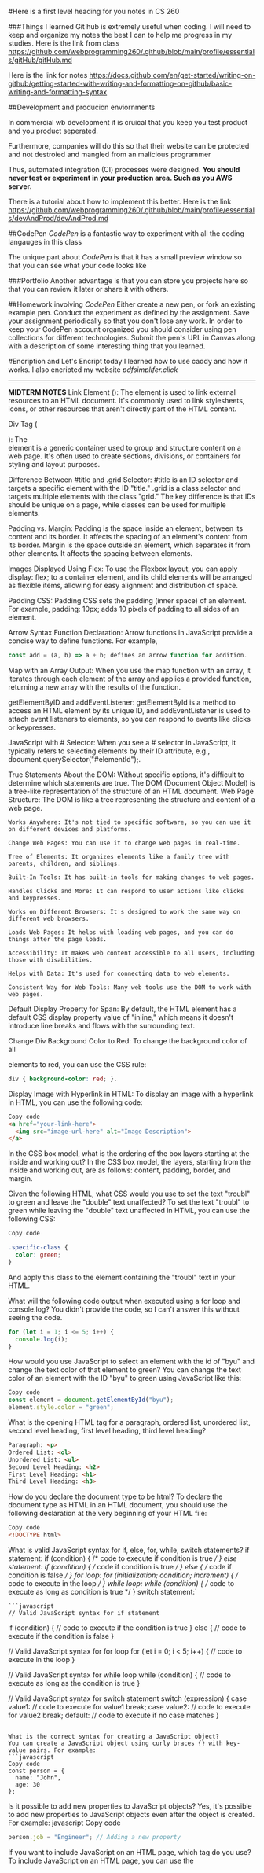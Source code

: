 #Here is a first level heading for you notes in CS 260

###Things I learned
Git hub is extremely useful when coding.
I will need to keep and organize my notes the best I can to help me progress in my studies.
Here is the link from class
https://github.com/webprogramming260/.github/blob/main/profile/essentials/gitHub/gitHub.md

Here is the link for notes
https://docs.github.com/en/get-started/writing-on-github/getting-started-with-writing-and-formatting-on-github/basic-writing-and-formatting-syntax

##Development and producion enviornments

In commercial wb development it is cruical that you keep you test product and you product seperated. 

Furthermore, companies will do this so that their website can be protected and not destroied and mangled from an malicious programmer

Thus, automated integration (CI) processes were designed. **You should never test or experiment in your production area. Such as you AWS server.**

There is a tutorial about how to implement this better. Here is the link https://github.com/webprogramming260/.github/blob/main/profile/essentials/devAndProd/devAndProd.md

##CodePen
*CodePen* is a fantastic way to experiment with all the coding langauges in this class

The unique part about *CodePen* is that it has a small preview window so that you can see what your code looks like

###Portfolio
Another advantage is that you can store you projects here so that you can review it later or share it with others.

##Homework involving *CodePen*
Either create a new pen, or fork an existing example pen.
Conduct the experiment as defined by the assignment.
Save your assignment periodically so that you don't lose any work. In order to keep your CodePen account organized you should consider using pen collections for different technologies.
Submit the pen's URL in Canvas along with a description of some interesting thing that you learned.

#Encription and Let's Encript
today I learned how to use caddy and how it works. I also encripted my website *pdfsimplifer.click*

____________________________________________________________________
**MIDTERM NOTES**
Link Element (<link>):
The <link> element is used to link external resources to an HTML document. It's commonly used to link stylesheets, icons, or other resources that aren't directly part of the HTML content.

Div Tag (<div>):
The <div> element is a generic container used to group and structure content on a web page. It's often used to create sections, divisions, or containers for styling and layout purposes.

Difference Between #title and .grid Selector:
#title is an ID selector and targets a specific element with the ID "title."
.grid is a class selector and targets multiple elements with the class "grid." The key difference is that IDs should be unique on a page, while classes can be used for multiple elements.

Padding vs. Margin:
Padding is the space inside an element, between its content and its border. It affects the spacing of an element's content from its border.
Margin is the space outside an element, which separates it from other elements. It affects the spacing between elements.

Images Displayed Using Flex:
To use the Flexbox layout, you can apply display: flex; to a container element, and its child elements will be arranged as flexible items, allowing for easy alignment and distribution of space.

Padding CSS:
Padding CSS sets the padding (inner space) of an element. For example, padding: 10px; adds 10 pixels of padding to all sides of an element.

Arrow Syntax Function Declaration:
Arrow functions in JavaScript provide a concise way to define functions. For example, 
```javascript
const add = (a, b) => a + b; defines an arrow function for addition.
```

Map with an Array Output:
When you use the map function with an array, it iterates through each element of the array and applies a provided function, returning a new array with the results of the function.

getElementByID and addEventListener:
getElementById is a method to access an HTML element by its unique ID, and addEventListener is used to attach event listeners to elements, so you can respond to events like clicks or keypresses.

JavaScript with # Selector:
When you see a # selector in JavaScript, it typically refers to selecting elements by their ID attribute, e.g., document.querySelector("#elementId");.

True Statements About the DOM:
Without specific options, it's difficult to determine which statements are true. The DOM (Document Object Model) is a tree-like representation of the structure of an HTML document.
    Web Page Structure: The DOM is like a tree representing the structure and content of a web page.

    Works Anywhere: It's not tied to specific software, so you can use it on different devices and platforms.

    Change Web Pages: You can use it to change web pages in real-time.

    Tree of Elements: It organizes elements like a family tree with parents, children, and siblings.

    Built-In Tools: It has built-in tools for making changes to web pages.

    Handles Clicks and More: It can respond to user actions like clicks and keypresses.

    Works on Different Browsers: It's designed to work the same way on different web browsers.

    Loads Web Pages: It helps with loading web pages, and you can do things after the page loads.

    Accessibility: It makes web content accessible to all users, including those with disabilities.

    Helps with Data: It's used for connecting data to web elements.

    Consistent Way for Web Tools: Many web tools use the DOM to work with web pages.


Default Display Property for Span:
By default, the HTML <span> element has a default CSS display property value of "inline," which means it doesn't introduce line breaks and flows with the surrounding text.

Change Div Background Color to Red:
To change the background color of all <div> elements to red, you can use the CSS rule: 
```css
div { background-color: red; }.
```

Display Image with Hyperlink in HTML:
To display an image with a hyperlink in HTML, you can use the following code:
``` html
Copy code
<a href="your-link-here">
  <img src="image-url-here" alt="Image Description">
</a>
```

In the CSS box model, what is the ordering of the box layers starting at the inside and working out?
In the CSS box model, the layers, starting from the inside and working out, are as follows: content, padding, border, and margin.


Given the following HTML, what CSS would you use to set the text "troubl" to green and leave the "double" text unaffected?
To set the text "troubl" to green while leaving the "double" text unaffected in HTML, you can use the following CSS:
```css
Copy code

.specific-class {
  color: green;
}
```
And apply this class to the element containing the "troubl" text in your HTML.


What will the following code output when executed using a for loop and console.log?
You didn't provide the code, so I can't answer this without seeing the code.
```javascript
for (let i = 1; i <= 5; i++) {
  console.log(i);
}
```

How would you use JavaScript to select an element with the id of "byu" and change the text color of that element to green?
You can change the text color of an element with the ID "byu" to green using JavaScript like this:
```javascript
Copy code
const element = document.getElementById("byu");
element.style.color = "green";
```

What is the opening HTML tag for a paragraph, ordered list, unordered list, second level heading, first level heading, third level heading?
```html
Paragraph: <p>
Ordered List: <ol>
Unordered List: <ul>
Second Level Heading: <h2>
First Level Heading: <h1>
Third Level Heading: <h3>
```

How do you declare the document type to be html?
To declare the document type as HTML in an HTML document, you should use the following declaration at the very beginning of your HTML file:
```html
Copy code
<!DOCTYPE html>
```

What is valid JavaScript syntax for if, else, for, while, switch statements?
    if statement: if (condition) { /* code to execute if condition is true */ }
    else statement: if (condition) { /* code if condition is true */ } 
    else { /* code if condition is false */ }
    for loop: for (initialization; condition; increment) { /* code to execute in the loop */ }
    while loop: while (condition) { /* code to execute as long as condition is true */ }
    switch statement:`

    ```javascript
    // Valid JavaScript syntax for if statement
if (condition) {
  // code to execute if the condition is true
} else {
  // code to execute if the condition is false
}

// Valid JavaScript syntax for for loop
for (let i = 0; i < 5; i++) {
  // code to execute in the loop
}

// Valid JavaScript syntax for while loop
while (condition) {
  // code to execute as long as the condition is true
}

// Valid JavaScript syntax for switch statement
switch (expression) {
  case value1:
    // code to execute for value1
    break;
  case value2:
    // code to execute for value2
    break;
  default:
    // code to execute if no case matches
}
```

What is the correct syntax for creating a JavaScript object?
You can create a JavaScript object using curly braces {} with key-value pairs. For example:
```javascript
Copy code
const person = {
  name: "John",
  age: 30
};
```
Is it possible to add new properties to JavaScript objects?
Yes, it's possible to add new properties to JavaScript objects even after the object is created. For example:
javascript
Copy code
```javascript
person.job = "Engineer"; // Adding a new property
```

If you want to include JavaScript on an HTML page, which tag do you use?
To include JavaScript on an HTML page, you can use the <script> tag. You can place your JavaScript code inside a <script> element in the HTML document, like this:
```html
Copy code
<script>
  // JavaScript code here
</script>
```

Given the following HTML, what JavaScript could you use to set the text "animal" to "crow" and leave the "fish" text unaffected?
To change the text "animal" to "crow" while leaving the "fish" text unaffected, you can use JavaScript as follows:
```javascript
Copy code
document.getElementById("elementId").textContent = "crow";
```

Which of the following correctly describes JSON?
JSON (JavaScript Object Notation) is a lightweight data interchange format. It is easy for humans to read and write and easy for machines to parse and generate. It is often used to transmit data between a server and a web application, and it's a text-based format that consists of key-value pairs.

What does the console command chmod, pwd, cd, ls, vim, nano, mkdir, mv, rm, man, ssh, ps, wget, sudo do?
chmod: Changes file permissions.
pwd: Prints the current working directory.
cd: Changes the current directory.
ls: Lists files and directories.
vim and nano: Text editors for creating and editing files.
mkdir: Creates a new directory.
mv: Moves or renames files and directories.
rm: Removes files or directories.
man: Displays manual pages for commands.
ssh: Securely connects to remote servers.
ps: Lists running processes.
wget: Downloads files from the internet.
sudo: Allows a user to execute commands with superuser privileges.

Which of the following console command creates a remote shell session?
The console command that creates a remote shell session is ssh.

Which of the following is true when the -la parameter is specified for the ls console command?
When you use the -la parameter with the ls command, it lists all files, including hidden files (those starting with a dot), in a long format. The long format includes details such as permissions, owner, group, file size, and modification date.

Which of the following is true for the domain name banana.fruit.bozo.click:
In the domain name "banana.fruit.bozo.click," each part has a specific role:
"click" is the top-level domain (TLD).
"bozo.click" is the domain name (or second-level domain).
"fruit" is a subdomain of "bozo.click."

Is a web certificate is necessary to use HTTPS?
Yes, a web certificate (SSL/TLS certificate) is necessary to use HTTPS (Hypertext Transfer Protocol Secure). The certificate encrypts data between the server and the client, ensuring a secure and trusted connection.

Can a DNS A record point to an IP address or another A record?
A DNS A (Address) record maps a domain name to an IPv4 address. It cannot directly point to another A record. However, a DNS A record can point to an IP address, and you can use CNAME (Canonical Name) records to create aliases or point to other domain names.

Port 443, 80, 22 is reserved for which protocol?
Port 443 is reserved for HTTPS (HTTP Secure).
Port 80 is reserved for HTTP (Hypertext Transfer Protocol).
Port 22 is reserved for SSH (Secure Shell) for secure remote access.

What will the following code using Promises output when executed? (for this question use a general example of promises)
Promises are used for asynchronous operations. The output of a promise code depends on the specific code and asynchronous tasks it's performing. Typically, you would have to provide a specific code example for a more accurate explanation.

**Promises**
Certainly! Promises are a fundamental part of JavaScript for handling asynchronous operations. They provide a way to work with asynchronous code in a more structured and readable manner. Promises represent a value that might not be available yet but will be at some point in the future. They have three states: pending, fulfilled, and rejected.

Here's an example of a Promise that you can use for your midterm notes:

javascript
Copy code
```javascript
// Example of a Promise to simulate loading data from a server
const fetchData = () => {
  return new Promise((resolve, reject) => {
    // Simulate a network request with a timeout
    setTimeout(() => {
      const data = {
        message: "Data fetched successfully",
        result: [1, 2, 3, 4, 5],
      };
      // Resolve the Promise with the fetched data
      resolve(data);
      // In case of an error, you can reject the Promise
      // reject("Error: Failed to fetch data");
    }, 2000); // Simulate a 2-second delay
  });
};

// Using the Promise
fetchData()
  .then((data) => {
    console.log(data.message);
    console.log("Data:", data.result);
  })
  .catch((error) => {
    console.error(error);
  });
  ```
In this example:

We define a fetchData function that returns a Promise. Inside the Promise constructor, we simulate fetching data from a server with a delay using setTimeout.

We resolve the Promise with the fetched data if the operation is successful, and you can use resolve to return the result.

In the case of an error, you can reject the Promise using reject.

We use the .then() method to handle the successful fulfillment of the Promise and the .catch() method to handle errors.

When the Promise resolves, it logs the message and the fetched data to the console. If there's an error, it logs the error message.

This is a basic example of using Promises for asynchronous operations. You can adapt this example and the concept of Promises to handle various asynchronous tasks like fetching data from a server, making API calls, or reading/writing files. Promises are essential for managing non-blocking operations and ensuring that your code remains responsive and maintainable.

You can include this example and explanation in your midterm notes to demonstrate how Promises work in JavaScript.

______________________________________
**NODE.JS**
**FOR THE REST OF THE SEMESTER**
You will be expected to run your front end code from the browser!

https://github.com/webprogramming260/.github/blob/main/profile/webServices/node/node.md

Node.JS is used to manage, organize, and download modules from the cloud.

Here is the code that generates the server.
```
javascript
const http = require('http'); // this is a module to create a server
let foo = {name:"Mark",number:13} //This is creating an object
const server = http.createServer(function (req, res) { 
//This section here is how we are creating he server
//Req stands for request res stands for response
//   res.writeHead(200, { 'Content-Type': 'text/html' });
  res.writeHead(200, { "Content-Type": "application/json"});
  //This code shows how the code is going to respond to a req
//   res.write(`<h1>Hello Node.js! [${req.method}] ${req.url}</h1>`);
  res.write(JSON.stringify(foo));
  //This code sends a response body to the req in this case
  //it is a JSON named foo.
  res.end();
});

server.listen(8080, () => {
  console.log(`Web service listening on port 8080`);
});
```
**Debuging in Node.js**
follow the instructions listed here
https://github.com/webprogramming260/.github/blob/main/profile/webServices/debuggingNode/debuggingNode.md

The debugging works similar to other programs. However here are a couple things

*Important Notes*
1.Nodemon module is great for debuggin node.js. It runs immediatly after a save.
2. "F5" is used for debugging in Node.js
3. "F11" allows you to dive deeper into the orignal code of the creators


______________________________________________________________________
**HUGE note about https and http**
for our program we will need to use http when booting up our data via Node.js
______________________________________________________________________
## **PM2**
When you run a program it will automatically terminate when you close the console. In order to keep the program running after shutdown it need to become a *daemon*. We all have daemons haunting us.

An easy way to manage our deams is through *Process Manager 2 aka PM2*

See this link to see commands for pm2: https://github.com/webprogramming260/.github/blob/main/profile/webServices/pm2/pm2.md

To access your caddy use the command
PS C:\Users\18019\OneDrive\Desktop\CS_260\my_start_up> ssh -i wjw37.pem ubuntu@34.235.87.249

## **UI Testing**
There is so much to test and not enough time to check everything. To remedy that, we can use Playwright to help us
Playwright is a node extension that can be used to overcome a slu of problems. You can use it to test UI stuff.
Here is a link on how to use playwright and how to use it to test stuff.
https://github.com/webprogramming260/.github/blob/main/profile/webServices/uiTesting/uiTesting.md

## Endpoint Testing Jest
End point testing a is a common industry practice. However, it takes a lot of effor to write your own tests. Getting good at this skill will allow you to have a significant advantage over the competetion.

**jest**
Jest is an easier tool to make testing faster because you don't need to run it inside a browser.

```
javascript
test('that equal values are equal', () => {
  expect(false).toBe(true);
});
```

The test function takes a description as a parameter and then the second part of the function calls a function.

See this link and your project folder about endpoints to see how this is done
https://github.com/webprogramming260/.github/blob/main/profile/webServices/endpointTesting/endpointTesting.md

We can make this even simpler by using the "supertest" function
The supertest function allows us to test our code via our environment. Normally, we would have to test it over a webservice. but with this we don't have to worry anymore. :-J

##HTTP methods
HTTP (Hypertext Transfer Protocol) defines a set of request methods that indicate the desired action to be performed for a given resource. Here are the common HTTP methods:

GET:
Used to request data from a specified resource. The GET method should only retrieve data and not modify it.

POST:
Used to submit data to be processed to a specified resource. The data is included in the body of the request.

PUT:
Used to update a resource or create a new resource if it doesn't exist. The entire representation of the resource is replaced.

PATCH:
Similar to PUT, but it is used to apply partial modifications to a resource.

DELETE:
Used to request that a resource be removed or deleted.

HEAD:
Similar to GET, but it asks the server to return only the headers of the response, without the actual data.

OPTIONS:
Used to describe the communication options for the target resource. It can be used to check the server capabilities before sending a request.

TRACE:
Used to perform a message loop-back test along the path to the target resource.

CONNECT:
Reserved for use with proxy servers. It converts the request connection to a transparent TCP/IP tunnel.

**Data Services**
There are many differnt types of databases. One of the most general purpose data services is Mongo DB which stores JSON objects

Here is a great video to help with understanding queries and setting up mongodb https://www.youtube.com/watch?v=daIH4o75KE8

## Cookies
Cookies are HTTP request header. It's essentially a traveling dictionary cookies are created using the `Document` property 
```javascript
allCookies = document.cookie;
```
Cookies are great for authentication processes!

## Websocket
*Websocket is a way for users to speak in real time with another user. Plus, it allows you to send data in realtime as well.*

## React
So basically we are converting our website to become more dynamic and quicker. We can do this by using make `JSX`. 
`JSX` is basically a dynamic HTML code stored in a javascript file.
This great for when you want you body tag on your website to change but you want to keep your header and footer tag the same.

